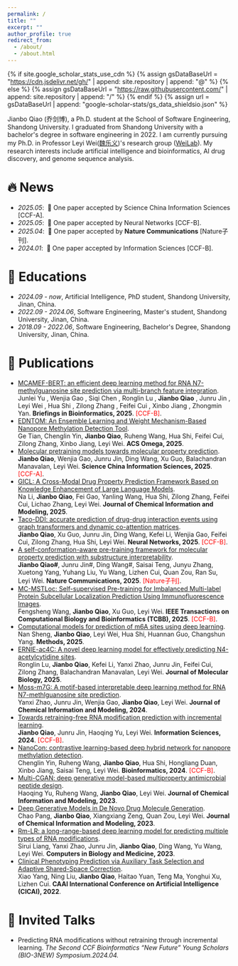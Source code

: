 ```yaml
---
permalink: /
title: ""
excerpt: ""
author_profile: true
redirect_from: 
  - /about/
  - /about.html
---
```


{% if site.google_scholar_stats_use_cdn %}
{% assign gsDataBaseUrl = "https://cdn.jsdelivr.net/gh/" | append: site.repository | append: "@" %}
{% else %}
{% assign gsDataBaseUrl = "https://raw.githubusercontent.com/" | append: site.repository | append: "/" %}
{% endif %}
{% assign url = gsDataBaseUrl | append: "google-scholar-stats/gs_data_shieldsio.json" %}

<span class='anchor' id='about-me'></span>

Jianbo Qiao (乔剑博), a Ph.D. student at the School of Software Engineering, Shandong University. I graduated from Shandong University with a bachelor's degree in software engineering in 2022. I am currently pursuing my Ph.D. in Professor Leyi Wei([魏乐义](https://scholar.google.com.hk/citations?user=0EAV03MAAAAJ&hl))'s research group ([WeiLab](https://wei-group.net/)). My research interests include artificial intelligence and bioinformatics, AI drug discovery, and genome sequence analysis.


# 🔥 News
- *2025.05*: &nbsp;🎉 One paper accepted by Science China Information Sciences [CCF-A]. 
- *2025.05*: &nbsp;🎉 One paper accepted by Neural Networks [CCF-B]. 
- *2025.04*: &nbsp;🎉 One paper accepted by **Nature Communications** [Nature子刊]. 
- *2024.01*: &nbsp;🎉 One paper accepted by Information Sciences [CCF-B].

# 📖 Educations
- *2024.09 - now*, Artificial Intelligence, PhD student, Shandong University, Jinan, China.
- *2022.09 - 2024.06*, Software Engineering, Master's student, Shandong University, Jinan, China.
- *2018.09 - 2022.06*, Software Engineering, Bachelor's Degree, Shandong University, Jinan, China.
 

# 📝 Publications 

<!-- <div class='paper-box'><div class='paper-box-image'><div><div class="badge">CVPR 2016</div><img src='images/500x300.png' alt="sym" width="100%"></div></div>
<div class='paper-box-text' markdown="1">

[Deep Residual Learning for Image Recognition](https://openaccess.thecvf.com/content_cvpr_2016/papers/He_Deep_Residual_Learning_CVPR_2016_paper.pdf)

**Kaiming He**, Xiangyu Zhang, Shaoqing Ren, Jian Sun

[**Project**](https://scholar.google.com/citations?view_op=view_citation&hl=zh-CN&user=DhtAFkwAAAAJ&citation_for_view=DhtAFkwAAAAJ:ALROH1vI_8AC) <strong><span class='show_paper_citations' data='DhtAFkwAAAAJ:ALROH1vI_8AC'></span></strong>
- Lorem ipsum dolor sit amet, consectetur adipiscing elit. Vivamus ornare aliquet ipsum, ac tempus justo dapibus sit amet. 
</div>
</div> -->
- [MCAMEF-BERT: an efficient deep learning method for RNA N7-methylguanosine site prediction via multi-branch feature integration](https://academic.oup.com/bib/article/26/5/bbaf447/8245190?searchresult=1).  
Junlei Yu , Wenjia Gao , Siqi Chen , Ronglin Lu , **Jianbo Qiao** , Junru Jin , Leyi Wei , Hua Shi , Zilong Zhang , Feifei Cui , Xinbo Jiang , Zhongmin Yan. **Briefings in Bioinformatics, 2025**. <font color="red">[CCF-B]</font>.
- [EDNTOM: An Ensemble Learning and Weight Mechanism-Based Nanopore Methylation Detection Tool](https://pubs.acs.org/doi/full/10.1021/acsomega.5c01924).  
Ge Tian, Chenglin Yin, **Jianbo Qiao**, Ruheng Wang, Hua Shi, Feifei Cui, Zilong Zhang, Xinbo Jiang, Leyi Wei. **ACS Omega, 2025**.
- [Molecular pretraining models towards molecular property prediction](https://link.springer.com/article/10.1007/s11432-024-4457-2).  
**Jianbo Qiao**, Wenjia Gao, Junru Jin, Ding Wang, Xu Guo, Balachandran Manavalan, Leyi Wei. **Science China Information Sciences, 2025**. <font color="red">[CCF-A]</font>.
- [GICL: A Cross-Modal Drug Property Prediction Framework Based on Knowledge Enhancement of Large Language Models](https://pubs.acs.org/doi/abs/10.1021/acs.jcim.5c00895).  
Na Li, **Jianbo Qiao**, Fei Gao, Yanling Wang, Hua Shi, Zilong Zhang, Feifei Cui, Lichao Zhang, Leyi Wei. **Journal of Chemical Information and Modeling, 2025**.
- [Taco-DDI: accurate prediction of drug-drug interaction events using graph transformers and dynamic co-attention matrices](https://www.sciencedirect.com/science/article/pii/S0893608025005350).  
**Jianbo Qiao**, Xu Guo, Junru Jin, Ding Wang, Kefei Li, Wenjia Gao, Feifei Cui, Zilong Zhang, Hua Shi, Leyi Wei. **Neural Networks, 2025**. <font color="red">[CCF-B]</font>.
- [A self-conformation-aware pre-training framework for molecular property prediction with substructure interpretability](https://www.nature.com/articles/s41467-025-59634-0).  
**Jianbo Qiao#**, Junru Jin#, Ding Wang#, Saisai Teng, Junyu Zhang, Xuetong Yang, Yuhang Liu, Yu Wang, Lizhen Cui, Quan Zou, Ran Su, Leyi Wei. **Nature Communications, 2025**. <font color="red">[Nature子刊]</font>.
- [MC-MSTLoc: Self-supervised Pre-training for Imbalanced Multi-label Protein Subcellular Localization Prediction Using Immunofluorescence Images](https://ieeexplore.ieee.org/abstract/document/10980476).  
Fengsheng Wang, **Jianbo Qiao**, Xu Guo, Leyi Wei. **IEEE Transactions on Computational Biology and Bioinformatics (TCBB), 2025**. <font color="red">[CCF-B]</font>.
- [Computational models for prediction of m6A sites using deep learning](https://www.sciencedirect.com/science/article/pii/S1046202325001082).  
Nan Sheng, **Jianbo Qiao**, Leyi Wei, Hua Shi, Huannan Guo, Changshun Yang. **Methods, 2025**.
- [ERNIE-ac4C: A novel deep learning model for effectively predicting N4-acetylcytidine sites](https://www.sciencedirect.com/science/article/pii/S0022283625000440).  
Ronglin Lu, **Jianbo Qiao**, Kefei Li, Yanxi Zhao, Junru Jin, Feifei Cui, Zilong Zhang, Balachandran Manavalan, Leyi Wei. **Journal of Molecular Biology, 2025**.
- [Moss-m7G: A motif-based interpretable deep learning method for RNA N7-methlguanosine site prediction](https://pubs.acs.org/doi/abs/10.1021/acs.jcim.4c00802).  
Yanxi Zhao, Junru Jin, Wenjia Gao, **Jianbo Qiao**, Leyi Wei. **Journal of Chemical Information and Modeling, 2024**.
- [Towards retraining-free RNA modification prediction with incremental learning](https://www.sciencedirect.com/science/article/pii/S0020025524000185).  
**Jianbo Qiao**, Junru Jin, Haoqing Yu, Leyi Wei. **Information Sciences, 2024**. <font color="red">[CCF-B]</font>.
- [NanoCon: contrastive learning-based deep hybrid network for nanopore methylation detection](https://academic.oup.com/bioinformatics/article/40/2/btae046/7596622?login=false).  
Chenglin Yin, Ruheng Wang, **Jianbo Qiao**, Hua Shi, Hongliang Duan, Xinbo Jiang, Saisai Teng, Leyi Wei. **Bioinformatics, 2024**. <font color="red">[CCF-B]</font>.
- [Multi-CGAN: deep generative model-based multiproperty antimicrobial peptide design](https://pubs.acs.org/doi/abs/10.1021/acs.jcim.3c01881).  
Haoqing Yu, Ruheng Wang, **Jianbo Qiao**, Leyi Wei. **Journal of Chemical Information and Modeling, 2023**.
- [Deep Generative Models in De Novo Drug Molecule Generation](https://pubs.acs.org/doi/abs/10.1021/acs.jcim.3c01496).  
Chao Pang, **Jianbo Qiao**, Xiangxiang Zeng, Quan Zou, Leyi Wei. **Journal of Chemical Information and Modeling, 2023**.
- [Rm-LR: a long-range-based deep learning model for predicting multiple types of RNA modifications](https://www.sciencedirect.com/science/article/pii/S0010482523007035).  
Sirui Liang, Yanxi Zhao, Junru Jin, **Jianbo Qiao**, Ding Wang, Yu Wang, Leyi Wei. **Computers in Biology and Medicine, 2023**.
- [Clinical Phenotyping Prediction via Auxiliary Task Selection and Adaptive Shared-Space Correction](https://link.springer.com/chapter/10.1007/978-3-031-20500-2_36).  
Xiao Yang, Ning Liu, **Jianbo Qiao**, Haitao Yuan, Teng Ma, Yonghui Xu, Lizhen Cui. **CAAI International Conference on Artificial Intelligence (CICAI), 2022**.

<!-- # 🎖 Honors and Awards
- *2021.10* Lorem ipsum dolor sit amet, consectetur adipiscing elit. Vivamus ornare aliquet ipsum, ac tempus justo dapibus sit amet. 
- *2021.09* Lorem ipsum dolor sit amet, consectetur adipiscing elit. Vivamus ornare aliquet ipsum, ac tempus justo dapibus sit amet.  -->


# 💬 Invited Talks

- Predicting RNA modifications without retraining through incremental learning. *The Second CCF Bioinformatics “New Future” Young Scholars (BIO-3NEW) Symposium.2024.04.*

<!-- # 💻 Internships
- *2019.05 - 2020.02*, [Lorem](https://github.com/), China. -->